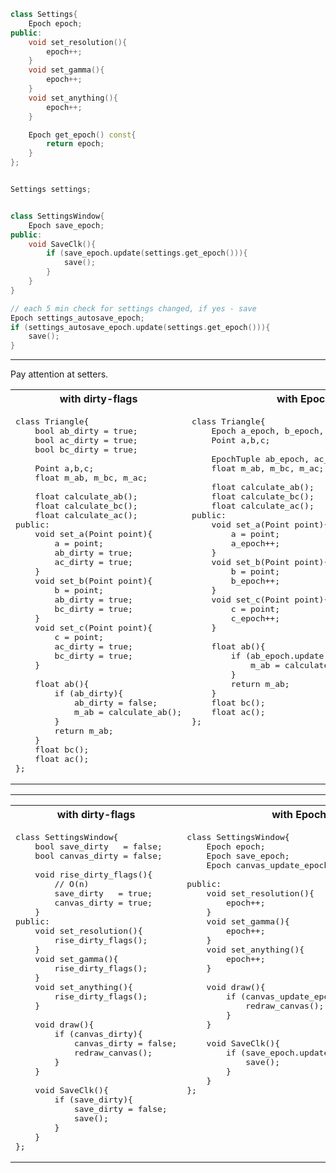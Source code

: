 ```c++
class Settings{
    Epoch epoch;
public:
    void set_resolution(){
        epoch++;
    }
    void set_gamma(){
        epoch++;
    }
    void set_anything(){
        epoch++;
    }

    Epoch get_epoch() const{
        return epoch;
    }
};


Settings settings;


class SettingsWindow{
    Epoch save_epoch;
public:
    void SaveClk(){
        if (save_epoch.update(settings.get_epoch())){
            save();
        }
    }
}

// each 5 min check for settings changed, if yes - save
Epoch settings_autosave_epoch;
if (settings_autosave_epoch.update(settings.get_epoch())){
    save();
}
```

---

Pay attention at setters.

<table>
<tr> <th>with dirty-flags</th> <th>with Epochs</th> </tr>
<tr>
<td valign="top">

<pre lang="cpp">
class Triangle{
    bool ab_dirty = true;
    bool ac_dirty = true;
    bool bc_dirty = true;

    Point a,b,c;
    float m_ab, m_bc, m_ac;

    float calculate_ab();
    float calculate_bc();
    float calculate_ac();
public:
    void set_a(Point point){
        a = point;
        ab_dirty = true;
        ac_dirty = true;
    }
    void set_b(Point point){
        b = point;
        ab_dirty = true;
        bc_dirty = true;
    }
    void set_c(Point point){
        c = point;
        ac_dirty = true;
        bc_dirty = true;
    }

    float ab(){
        if (ab_dirty){
            ab_dirty = false;
            m_ab = calculate_ab();
        }
        return m_ab;
    }
    float bc();
    float ac();
};
</pre>

</td>
<td valign="top">

<pre lang="cpp">
class Triangle{
    Epoch a_epoch, b_epoch, c_epoch;
    Point a,b,c;

    EpochTuple<Epoch, Epoch> ab_epoch, ac_epoch, bc_epoch;
    float m_ab, m_bc, m_ac;

    float calculate_ab();
    float calculate_bc();
    float calculate_ac();
public:
    void set_a(Point point){
        a = point;
        a_epoch++;
    }
    void set_b(Point point){
        b = point;
        b_epoch++;
    }
    void set_c(Point point){
        c = point;
        c_epoch++;
    }

    float ab(){
        if (ab_epoch.update(a_epoch, b_epoch)){
            m_ab = calculate_ab();
        }
        return m_ab;
    }
    float bc();
    float ac();
};
</pre>

</td>
</tr>
</table>


---

<table>
<tr> <th>with dirty-flags</th> <th>with Epochs</th> </tr>
<tr>
<td valign="top">

<pre lang="cpp">
class SettingsWindow{
    bool save_dirty   = false;
    bool canvas_dirty = false;

    void rise_dirty_flags(){
        // O(n)
        save_dirty   = true;
        canvas_dirty = true;
    }
public:
    void set_resolution(){
        rise_dirty_flags();
    }
    void set_gamma(){
        rise_dirty_flags();
    }
    void set_anything(){
        rise_dirty_flags();
    }

    void draw(){
        if (canvas_dirty){
            canvas_dirty = false;
            redraw_canvas();
        }
    }

    void SaveClk(){
        if (save_dirty){
            save_dirty = false;
            save();
        }
    }
};
</pre>

</td>
<td valign="top">

<pre lang="cpp">
class SettingsWindow{
    Epoch epoch;
    Epoch save_epoch;
    Epoch canvas_update_epoch;

public:
    void set_resolution(){
        epoch++;
    }
    void set_gamma(){
        epoch++;
    }
    void set_anything(){
        epoch++;
    }

    void draw(){
        if (canvas_update_epoch.update(epoch)){
            redraw_canvas();
        }
    }
    
    void SaveClk(){
        if (save_epoch.update(epoch)){
            save();
        }
    }
};
</pre>

</td>
</tr>
</table>